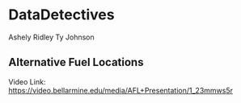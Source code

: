 # DataDetectives
Ashely Ridley
Ty Johnson

## Alternative Fuel Locations
Video Link: https://video.bellarmine.edu/media/AFL+Presentation/1_23mmws5r
